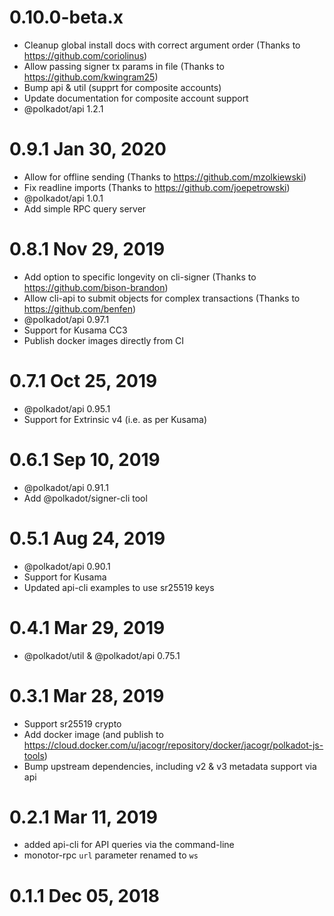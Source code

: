 # 0.10.0-beta.x

- Cleanup global install docs with correct argument order (Thanks to https://github.com/coriolinus)
- Allow passing signer tx params in file (Thanks to https://github.com/kwingram25)
- Bump api & util (supprt for composite accounts)
- Update documentation for composite account support
- @polkadot/api 1.2.1

# 0.9.1 Jan 30, 2020

- Allow for offline sending (Thanks to https://github.com/mzolkiewski)
- Fix readline imports (Thanks to https://github.com/joepetrowski)
- @polkadot/api 1.0.1
- Add simple RPC query server

# 0.8.1 Nov 29, 2019

- Add option to specific longevity on cli-signer (Thanks to https://github.com/bison-brandon)
- Allow cli-api to submit objects for complex transactions (Thanks to https://github.com/benfen)
- @polkadot/api 0.97.1
- Support for Kusama CC3
- Publish docker images directly from CI

# 0.7.1 Oct 25, 2019

- @polkadot/api 0.95.1
- Support for Extrinsic v4 (i.e. as per Kusama)

# 0.6.1 Sep 10, 2019

- @polkadot/api 0.91.1
- Add @polkadot/signer-cli tool

# 0.5.1 Aug 24, 2019

- @polkadot/api 0.90.1
- Support for Kusama
- Updated api-cli examples to use sr25519 keys

# 0.4.1 Mar 29, 2019

- @polkadot/util & @polkadot/api 0.75.1

# 0.3.1 Mar 28, 2019

- Support sr25519 crypto
- Add docker image (and publish to https://cloud.docker.com/u/jacogr/repository/docker/jacogr/polkadot-js-tools)
- Bump upstream dependencies, including v2 & v3 metadata support via api

# 0.2.1 Mar 11, 2019

- added api-cli for API queries via the command-line
- monotor-rpc `url` parameter renamed to `ws`

# 0.1.1 Dec 05, 2018
